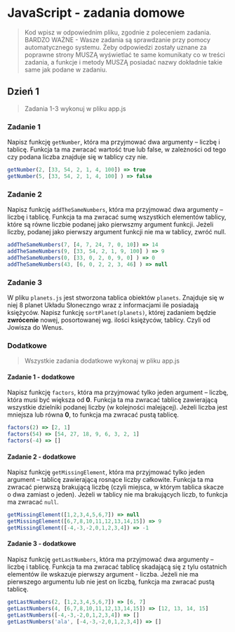 # JavaScript - zadania domowe
> Kod wpisz w odpowiednim pliku, zgodnie z poleceniem zadania.
BARDZO WAŻNE - Wasze zadania są sprawdzanie przy pomocy automatycznego systemu. Żeby odpowiedzi zostały uznane za poprawne strony MUSZĄ wyświetlać te same komunikaty co w treści zadania, a funkcje i metody MUSZĄ posiadać nazwy dokładnie takie same jak podane
w zadaniu.

## Dzień 1
> Zadania 1-3 wykonuj w pliku app.js

### Zadanie 1
Napisz funkcję ```getNumber```, która ma przyjmować dwa argumenty &ndash; liczbę i tablicę. Funkcja ta ma zwracać wartość true lub false, w zależności od tego czy podana liczba znajduje się w tablicy czy nie.

```JavaScript
getNumber(2, [33, 54, 2, 1, 4, 100]) => true
getNumber(5, [33, 54, 2, 1, 4, 100] ) => false
``` 

### Zadanie 2
Napisz funkcję ```addTheSameNumbers```, która ma przyjmować dwa argumenty &ndash; liczbę i tablicę. Funkcja ta ma zwracać sumę
wszystkich elementów tablicy, które są równe liczbie podanej jako pierwszmy argument funkcji. Jeżeli liczby, podanej jako pierwszy argument funkcji nie ma w tablicy, zwróć null.

```JavaScript
addTheSameNumbers(7, [4, 7, 24, 7, 0, 10]) => 14
addTheSameNumbers(9, [33, 54, 2, 1, 9, 100] ) => 9
addTheSameNumbers(0, [33, 0, 2, 0, 9, 0] ) => 0
addTheSameNumbers(43, [6, 0, 2, 2, 3, 46] ) => null
```

### Zadanie 3
W pliku ```planets.js``` jest stworzona tablica obiektów ```planets```. Znajduje się w niej 8 planet Układu Słoneczngo wraz z informacjami ile posiadają księżyców. Napisz funkcję ```sortPlanet(planets)```, której zadaniem będzie **zwrócenie** nowej, posortowanej wg. ilości księżyców, tablicy. Czyli od Jowisza do Wenus.

### Dodatkowe
> Wszystkie zadania dodatkowe wykonaj w pliku app.js

#### Zadanie 1 - dodatkowe
Napisz funkcję ```factors```, która ma przyjmować tylko jeden argument &ndash; liczbę, która musi być większa od **0**. Funkcja ta ma zwracać tablicę zawierającą wszystkie dzielniki podanej liczby (w kolejności malejącej). Jeżeli liczba jest mniejsza lub równa **0**, to funkcja ma zwracać pustą tablicę.

```JavaScript
factors(2) => [2, 1]
factors(54) => [54, 27, 18, 9, 6, 3, 2, 1]
factors(-4) => []
```

#### Zadanie 2 - dodatkowe
Napisz funkcję ```getMissingElement```, która ma przyjmować tylko jeden argument &ndash; tablicę zawierającą rosnące liczby całkowite. Funkcja ta ma zwracać pierwszą brakującą liczbę (czyli miejsca, w którym tablica skacze o dwa zamiast o jeden). Jeżeli w tablicy nie ma brakujących liczb, to funkcja ma zwracać ```null```.

```JavaScript
getMissingElement([1,2,3,4,5,6,7]) => null
getMissingElement([6,7,8,10,11,12,13,14,15]) => 9
getMissingElement([-4,-3,-2,0,1,2,3,4]) => -1
```

#### Zadanie 3 - dodatkowe
Napisz funkcję ```getLastNumbers```, która ma przyjmować dwa argumenty &ndash; liczbę i tablicę. Funkcja ta ma zwracać tablicę skadającą się z tylu ostatnich elementów ile wskazuje pierwszy argument - liczba. Jeżeli nie ma pierwszego argumentu lub nie jest on liczbą, funkcja ma zwracać pustą tablicę.

```JavaScript
getLastNumbers(2, [1,2,3,4,5,6,7]) => [6, 7]
getLastNumbers(4, [6,7,8,10,11,12,13,14,15]) => [12, 13, 14, 15]
getLastNumbers([-4,-3,-2,0,1,2,3,4]) => []
getLastNumbers('ala', [-4,-3,-2,0,1,2,3,4]) => []
```
